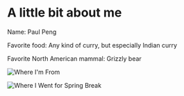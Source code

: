 # A little bit about me

Name: Paul Peng

Favorite food: Any kind of curry, but especially Indian curry

Favorite North American mammal: Grizzly bear

![Where I'm From]()

![Where I Went for Spring Break]()
